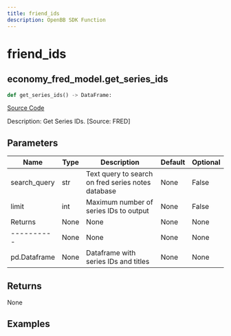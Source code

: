 ```yaml
---
title: friend_ids
description: OpenBB SDK Function
---
```


# friend_ids

## economy_fred_model.get_series_ids

```python title='openbb_terminal/decorators.py'
def get_series_ids() -> DataFrame:
```
[Source Code](https://github.com/OpenBB-finance/OpenBBTerminal/tree/main/openbb_terminal/decorators.py#L125)

Description: Get Series IDs. [Source: FRED]

## Parameters

| Name | Type | Description | Default | Optional |
| ---- | ---- | ----------- | ------- | -------- |
| search_query | str | Text query to search on fred series notes database | None | False |
| limit | int | Maximum number of series IDs to output | None | False |
| Returns | None | None | None | None |
| ---------- | None | None | None | None |
| pd.Dataframe | None | Dataframe with series IDs and titles | None | None |

## Returns

None

## Examples

